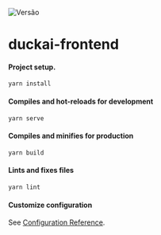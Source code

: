 ![Versão](https://img.shields.io/badge/Vers%C3%A3o-1.0.0-blue)
# duckai-frontend

#### Project setup.
```
yarn install
```

#### Compiles and hot-reloads for development
```
yarn serve
```

#### Compiles and minifies for production
```
yarn build
```

#### Lints and fixes files
```
yarn lint
```

#### Customize configuration
See [Configuration Reference](https://cli.vuejs.org/config/).
